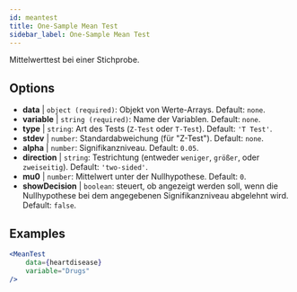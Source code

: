 ```yaml
---
id: meantest
title: One-Sample Mean Test
sidebar_label: One-Sample Mean Test
---
```


Mittelwerttest bei einer Stichprobe.

## Options

* __data__ | `object (required)`: Objekt von Werte-Arrays. Default: `none`.
* __variable__ | `string (required)`: Name der Variablen. Default: `none`.
* __type__ | `string`: Art des Tests (`Z-Test` oder `T-Test`). Default: `'T Test'`.
* __stdev__ | `number`: Standardabweichung (für "Z-Test"). Default: `none`.
* __alpha__ | `number`: Signifikanzniveau. Default: `0.05`.
* __direction__ | `string`: Testrichtung (entweder `weniger`, `größer`, oder `zweiseitig`). Default: `'two-sided'`.
* __mu0__ | `number`: Mittelwert unter der Nullhypothese. Default: `0`.
* __showDecision__ | `boolean`: steuert, ob angezeigt werden soll, wenn die Nullhypothese bei dem angegebenen Signifikanzniveau abgelehnt wird. Default: `false`.


## Examples

```jsx live
<MeanTest
    data={heartdisease} 
    variable="Drugs"
/>
```
